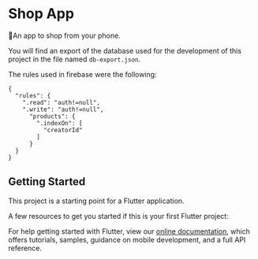 # Shop App

📱An app to shop from your phone.

You will find an export of the database used for the development of this project in the file named `db-export.json`.

The rules used in firebase were the following:
```
{
  "rules": {
    ".read": "auth!=null",
    ".write": "auth!=null",
      "products": {
        ".indexOn": [
          "creatorId"
        ]
      }
  }
}
```

## Getting Started

This project is a starting point for a Flutter application.

A few resources to get you started if this is your first Flutter project:

For help getting started with Flutter, view our
[online documentation](https://flutter.dev/docs), which offers tutorials,
samples, guidance on mobile development, and a full API reference.
